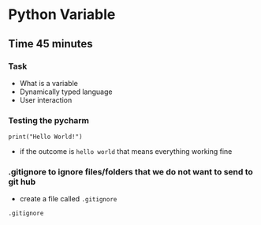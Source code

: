 # Python Variable
## Time 45 minutes
### Task

- What is a variable
- Dynamically typed language
- User interaction

### Testing the pycharm 
```
print("Hello World!")
```

- if the outcome is ```` hello world ```` that means everything working fine

### .gitignore to ignore files/folders that we do not want to send to git hub

- create a file called ```` .gitignore ````
``` python
.gitignore
```